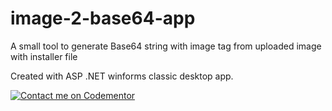 # image-2-base64-app
A small tool to generate Base64 string with image tag from uploaded image with installer file

Created with ASP .NET winforms classic desktop app.

[![Contact me on Codementor](https://cdn.codementor.io/badges/contact_me_github.svg)](https://www.codementor.io/niladrisekhardutta?utm_source=github&utm_medium=button&utm_term=niladrisekhardutta&utm_campaign=github)
